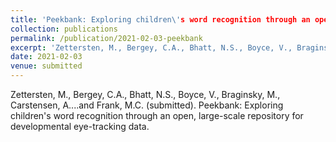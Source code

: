 ```yaml
---
title: 'Peekbank: Exploring children\'s word recognition through an open, large-scale repository for developmental eye-tracking data'
collection: publications
permalink: /publication/2021-02-03-peekbank
excerpt: 'Zettersten, M., Bergey, C.A., Bhatt, N.S., Boyce, V., Braginsky, M., Carstensen, A....and Frank, M.C. (submitted). Peekbank: Exploring children\'s word recognition through an open, large-scale repository for developmental eye-tracking data.'
date: 2021-02-03
venue: submitted
---
```

Zettersten, M., Bergey, C.A., Bhatt, N.S., Boyce, V., Braginsky, M., Carstensen, A....and Frank, M.C. (submitted). Peekbank: Exploring children\'s word recognition through an open, large-scale repository for developmental eye-tracking data.